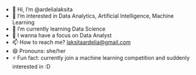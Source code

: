 - 👋 Hi, I’m @ardelialaksita
- 👀 I’m interested in Data Analytics, Artificial Intelligence, Machine Learning
- 🌱 I’m currently learning Data Science
- 💞️ I wanna have a focus on Data Analyst 
- 📫 How to reach me? laksitaardelia@gmail.com
- 😄 Pronouns: she/her
- ⚡ Fun fact: currently join a machine learning competition and suddenly interested in :D

<!---
ardelialaksita/ardelialaksita is a ✨ special ✨ repository because its `README.md` (this file) appears on your GitHub profile.
You can click the Preview link to take a look at your changes.
--->

